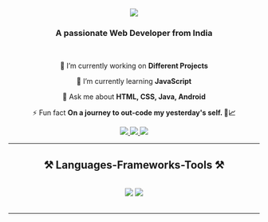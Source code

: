 <h1 align="center">
    <img src="https://readme-typing-svg.herokuapp.com/?font=Overpass&color=B042FF&size=35&center=true&vCenter=true&width=500&height=70&duration=4000&lines=Hi+There!+👋;+I'm+Raseeca+Kashelkar!;+I'm+a+Developer;+I'm+a+Student;+I'm+a+Continuous+Learner;+I'm+a+Tech-Blogger;+I'm+a+Problem-Solver;+I'm+a+Dedicated+Teammate;" />
</h1>

<h3 align="center">A passionate Web Developer from India</h3>

<br/>

<div align="center">
 
 🔭 I’m currently working on **Different Projects**
 
 🌱 I’m currently learning **JavaScript**

💬 Ask me about **HTML, CSS, Java, Android**

⚡ Fun fact **On a journey to out-code my yesterday's self. 🌟📈**

 </div>
 
<div align="center"> 
  <a href="mailto:raseecakashelkar163@gmail.com">
    <img src="https://img.shields.io/badge/Gmail-333333?style=for-the-badge&logo=gmail&logoColor=red" />
  </a>
  <a href="https://in.linkedin.com/in/raseeca-kashelkar-47a8a9246" target="_blank">
    <img src="https://img.shields.io/badge/LinkedIn-0077B5?style=for-the-badge&logo=linkedin&logoColor=white" target="_blank" />
  </a>
  <a href="https://github.com/ItsMeRaseeca" target="_blank">
     <img src="https://img.shields.io/badge/Portfolio-FF5722?style=for-the-badge&logo=todoist&logoColor=white" target="_blank" /> <!-- sqlite, safari, google-chrome are other good icon options -->
  </a>
</div>

 <hr/>
 
<h2 align="center">⚒️ Languages-Frameworks-Tools ⚒️</h2>
<br/>
<div align="center">
    <img src="https://skillicons.dev/icons?i=html,css,bootstrap,javascript,java" />
    <img src="https://skillicons.dev/icons?i=r,androidstudio,firebase,mongodb,c,cpp,mysql,adobe" /><br>
</div>

<br/>
<hr/>
